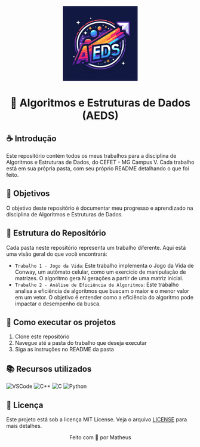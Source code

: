 <div align="center">
    <img src="./logo/logo.jpeg" width="200" height="200">
</div>

<div align="center">

#   👾 Algoritmos e Estruturas de Dados (AEDS)

</div>

## ☕ Introdução

Este repositório contém todos os meus trabalhos para a disciplina de Algoritmos e Estruturas de Dados, do CEFET - MG Campus V. Cada trabalho está em sua própria pasta, com seu próprio README detalhando o que foi feito.

## 🎯 Objetivos

O objetivo deste repositório é documentar meu progresso e aprendizado na disciplina de Algoritmos e Estruturas de Dados.

## 📂 Estrutura do Repositório

Cada pasta neste repositório representa um trabalho diferente. Aqui está uma visão geral do que você encontrará:

- `Trabalho 1 - Jogo da Vida`: Este trabalho implementa o Jogo da Vida de Conway, um autômato celular, como um exercício de manipulação de matrizes. O algoritmo gera N gerações a partir de uma matriz inicial.
- `Trabalho 2 - Análise de Eficiência de Algoritmos`: Este trabalho analisa a eficiência de algoritmos que buscam o maior e o menor valor em um vetor. O objetivo é entender como a eficiência do algoritmo pode impactar o desempenho da busca.

## 🚀 Como executar os projetos

1. Clone este repositório
2. Navegue até a pasta do trabalho que deseja executar
3. Siga as instruções no README da pasta

## 📚 Recursos utilizados

![VSCode](https://img.shields.io/badge/VSCode-007ACC?style=for-the-badge&logo=visual-studio-code&logoColor=white)
![C++](https://img.shields.io/badge/C++-00599C?style=for-the-badge&logo=c%2B%2B&logoColor=white)
![C](https://img.shields.io/badge/C-00599C?style=for-the-badge&logo=c&logoColor=white)
![Python](https://img.shields.io/badge/Python-3776AB?style=for-the-badge&logo=python&logoColor=white)


## 📝 Licença

Este projeto está sob a licença MIT License. Veja o arquivo [LICENSE](LICENSE) para mais detalhes.

<div align="center">

Feito com 💜 por Matheus

</div>